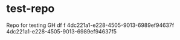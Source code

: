test-repo
=========

Repo for testing GH
df
f
4dc221a1-e228-4505-9013-6989ef94637f
4dc221a1-e228-4505-9013-6989ef94637f5
